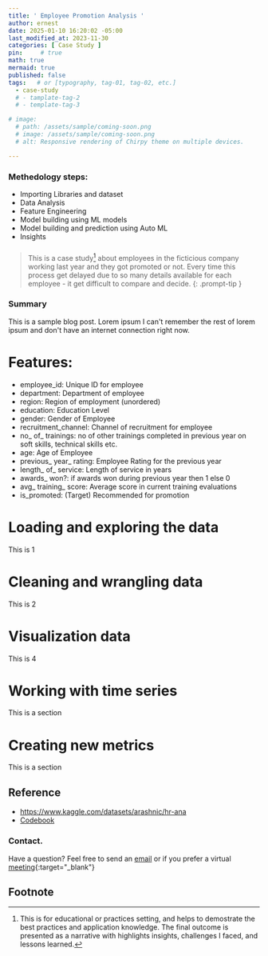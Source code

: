 ```yaml
---
title: ' Employee Promotion Analysis '
author: ernest
date: 2025-01-10 16:20:02 -05:00
last_modified_at: 2023-11-30
categories: [ Case Study ]
pin:     # true
math: true
mermaid: true
published: false
tags:   # or [typography, tag-01, tag-02, etc.]
  - case-study
  # - tamplate-tag-2
  # - template-tag-3

# image: 
  # path: /assets/sample/coming-soon.png
  # image: /assets/sample/coming-soon.png
  # alt: Responsive rendering of Chirpy theme on multiple devices.

---
```




### Methedology steps:
- Importing Libraries and dataset
- Data Analysis
- Feature Engineering
- Model building using ML models
- Model building and prediction using Auto ML
- Insights 





<!-- 

> DISCLAIMER
- The information contained in this report/article/note is meant for the purposes of information only and is not intended to be investment, legal, tax or other advice, nor is it intended to be relied upon in making an investment or other decision. This report is provided with the understanding that the authors and publishers are not providing advice on legal, economic, investment or other professional issues and services. 
- I am not responsible for the content of websites and information resources that may be referenced in the report. The access provided to these sites or the provision of such information resources does not constitute an endorsement by myself. of the information contained therein. However, unless expressly stated otherwise, the opinions, recommendations, findings, interpretations and conclusions expressed in this report represent the views of myself. 
- The inclusion of company examples does not in any way constitute an endorsement of these organisations by myself or the signatories to the Principles for Responsible Investment. While I have endeavoured to ensure that the information contained in this report has been obtained from reliable and up-to-date sources, the changing nature of statistics, laws, rules and regulations may result in delays, omissions or inaccuracies in information contained in this report. I am not responsible for any errors or omissions, or for any decision made or action taken based on information contained in this report, or for any loss or damage arising from or caused by such decision or action. All information in this report is provided “as-is”, with no guarantee of completeness, accuracy, timeliness or of the results obtained from the use of this information, and without warranty of any kind, expressed or implied.
{: .prompt-info }


All content provided is for informational purposes only and shown case studies examples for open source data resources. The articles, notes and case study on this website are my own the way on seen opportunities and problem-solving but don’t necessarily represent the positions, strategies, or opinions of my past or current employer or its subsidiaries. I make no representations as to the accuracy or completeness of any information found here or by following any links. I will not be liable for any errors or omissions in this information nor for the availability of this information. I will not be liable for any losses, injuries, or damages from the display or use of this information.


-->


<!-- 



< --

10. Name project
  - Description: objective of the project 
  - Technologies used: tools used / algorithms used and why 
  - Results: what I learnt
  - Insights: observations about hte analysis 


<!--

Bank Customer Churn Prediction
Description: The main objective of the Bank Customer Churn Prediction project is to analyze the demographics in order to predict whether a customer will leave the bank or not.
Technologies Used: The notebooks uses Random Forest Classifier and Decision Tree Classifier
Results: The Random Forest Classifier and Decision Tree Classifier performed equally well with an accuracy of 87%


###  License
This project is licensed under the MIT License. You are free to use the code and resources for educational or personal purposes with citation or reference to the original code and resources used.


The MIT License (MIT) / https://mit-license.org/
Copyright © 2024 <copyright holders>

Permission is hereby granted, free of charge, to any person obtaining a copy of this software and associated documentation files (the “Software”), to deal in the Software without restriction, including without limitation the rights to use, copy, modify, merge, publish, distribute, sublicense, and/or sell copies of the Software, and to permit persons to whom the Software is furnished to do so, subject to the following conditions:

The above copyright notice and this permission notice shall be included in all copies or substantial portions of the Software.

THE SOFTWARE IS PROVIDED “AS IS”, WITHOUT WARRANTY OF ANY KIND, EXPRESS OR IMPLIED, INCLUDING BUT NOT LIMITED TO THE WARRANTIES OF MERCHANTABILITY, FITNESS FOR A PARTICULAR PURPOSE AND NONINFRINGEMENT. IN NO EVENT SHALL THE AUTHORS OR COPYRIGHT HOLDERS BE LIABLE FOR ANY CLAIM, DAMAGES OR OTHER LIABILITY, WHETHER IN AN ACTION OF CONTRACT, TORT OR OTHERWISE, ARISING FROM, OUT OF OR IN CONNECTION WITH THE SOFTWARE OR THE USE OR OTHER DEALINGS IN THE SOFTWARE.

-->


### 

> This is a case study[^1] about employees in the ficticious company working last year and they got promoted or not. Every time this process get delayed due to so many details available for each employee - it get difficult to compare and decide. 
{: .prompt-tip }



### Summary


This is a sample blog post. Lorem ipsum I can't remember the rest of lorem ipsum and don't have an internet connection right now. 



# Features:

- employee_id: Unique ID for employee
- department: Department of employee
- region: Region of employment (unordered)
- education: Education Level
- gender: Gender of Employee
- recruitment_channel: Channel of recruitment for employee
- no_ of_ trainings: no of other trainings completed in previous year on soft skills, technical skills etc.
- age: Age of Employee
- previous_ year_ rating: Employee Rating for the previous year
- length_ of_ service: Length of service in years
- awards_ won?: if awards won during previous year then 1 else 0
- avg_ training_ score: Average score in current training evaluations
- is_promoted: (Target) Recommended for promotion


# Loading and exploring the data

  This is 1

# Cleaning and wrangling data

  This is 2

# Visualization data
  
  This is 4


# Working with time series

  This is a section

# Creating new metrics

  This is a section





## Reference

  - https://www.kaggle.com/datasets/arashnic/hr-ana
  - [Codebook](www.google.ca)










### Contact. 

Have a question? Feel free to send an [email](mailto:s.ernest@gmx.us) or if you prefer a virtual [meeting]( https://calendly.com/s-earnest/15min ){:target="_blank"}



## Footnote

[^1]: This is for educational or practices setting, and helps to demostrate the best practices and application knowledge. The final outcome is presented as a narrative with highlights insights, challenges I faced, and lessons learned. 


